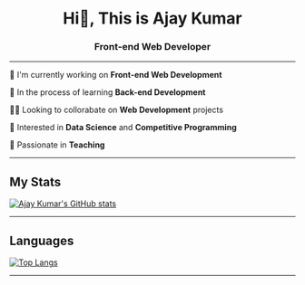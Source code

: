 <h1 align="center">Hi👋, This is Ajay Kumar </h1>
<h3 align="center">Front-end Web Developer</h3>

<hr>

🔭 I'm currently working on **Front-end Web Development**

🌱 In the process of learning **Back-end Development**

🙋‍♂️ Looking to collorabate on **Web Development** projects

🤩 Interested in **Data Science** and **Competitive Programming**

💞 Passionate in __Teaching__

<hr>

<h2>My Stats</h2>

[![Ajay Kumar's GitHub stats](https://github-readme-stats.vercel.app/api?username=Ajay2905Kumar&show_icons=true&theme=radical)](https://github.com/Ajay2905Kumar/github-readme-stats)

<hr>

<h2>Languages</h2>

[![Top Langs](https://github-readme-stats.vercel.app/api/top-langs/?username=Ajay2905Kumar&layout=pie&theme=radical)](https://github.com/Ajay2905Kumar/github-readme-stats)

<hr>
